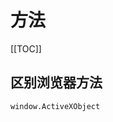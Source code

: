# 方法 

[[TOC]]

## 区别浏览器方法

```
window.ActiveXObject 
```

<!-- ## 111


## 222
```js
let a = 1
console.log(a)
```

## 2221
```js
let a = 1
console.log(a)
```

## 2222
```js
let a = 1
console.log(a)
```

## 2223
```js
let a = 1
console.log(a)
```

## 2224
```js
let a = 1
console.log(a)
``` -->
